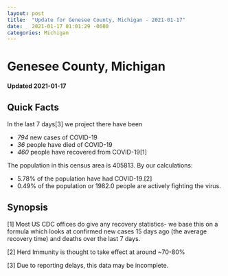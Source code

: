 ```yaml
---
layout: post
title:  "Update for Genesee County, Michigan - 2021-01-17"
date:   2021-01-17 01:01:29 -0600
categories: Michigan
---
```


# Genesee County, Michigan
#### Updated 2021-01-17

## Quick Facts

In the last 7 days[3] we project there have been
- *794* new cases of COVID-19
- *36* people have died of COVID-19
- *460* people have recovered from COVID-19[1]

The population in this census area is 405813. By our calculations:
- 5.78% of the population have had COVID-19.[2]
- 0.49% of the population or 1982.0 people are actively fighting the virus.

## Synopsis




[1] Most US CDC offices do give any recovery statistics- we base this on a formula which looks at confirmed new cases
15 days ago (the average recovery time) and deaths over the last 7 days.

[2] Herd Immunity is thought to take effect at around ~70-80%

[3] Due to reporting delays, this data may be incomplete.
 
    